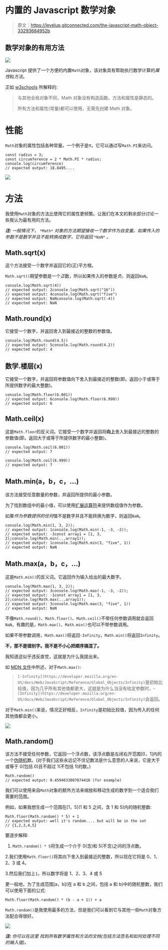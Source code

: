 # 内置的 Javascript 数学对象

> 原文：<https://levelup.gitconnected.com/the-javascript-math-object-33293684952b>

## 数学对象的有用方法

![](img/5028cfbdf86d75a2f0bf52541720a519.png)

Javascript 提供了一个方便的内置`Math`对象，该对象具有帮助执行数学计算的*属性*和*方法*。

正如 [w3schools](https://www.w3schools.com/js/js_math.asp) 所解释的:

> 与其他全局对象不同，Math 对象没有构造函数。方法和属性是静态的。
> 
> 所有方法和属性(常量)都可以使用，无需先创建 Math 对象。

# 性能

`Math`对象的属性包括各种常量。一个例子是π，它可以通过写`Math.PI`来访问。

```
const radius = 3;
const circumference = 2 * Math.PI * radius;
console.log(circumference)
// expected output: 18.8495....
```

![](img/e1f57cda35b18b8723c486b7d804f9f0.png)

# 方法

我使用`Math`对象的方法比使用它的属性更频繁。让我们在本文的剩余部分讨论一些我认为最有用的方法。

***注:*** *一般情况下，* `*Math*` *对象的方法期望接收一个数字作为自变量。如果传入的参数不是数字并且不能转换成数字，它将返回* `*NaN*` *。*

## Math.sqrt(x)

这个方法接受一个数字并返回它的(正)平方根。

`Math.sqrt()`期望参数是一个*正*数，所以如果传入的参数是*负*，则返回`NaN`。

```
console.log(Math.sqrt(4)) 
// expected output: 2console.log(Math.sqrt("16"))
// expected output: 4console.log(Math.sqrt("five")
// expected output: NaNconsole.log(Math.sqrt(-4))
// expected output: NaN
```

## Math.round(x)

它接受一个数字，并返回舍入到最接近的整数的参数值。

```
console.log(Math.round(4.5)) 
// expected output: 5console.log(Math.round(4.2)) 
// expected output: 4
```

## 数学.楼层(x)

它接受一个数字，并返回将参数值向下舍入到最接近的整数(即。返回小于或等于所提供数字的最大整数)。

```
console.log(Math.floor(6.001)) 
// expected output: 6console.log(Math.floor(6.999)) 
// expected output: 6
```

## Math.ceil(x)

这是`Math.floor`的反义词。它接受一个数字并返回将**向上**舍入到最接近的整数的参数值(即。返回大于或等于所提供数字的最小整数)。

```
console.log(Math.ceil(6.001)) 
// expected output: 7

console.log(Math.ceil(6.999)) 
// expected output: 7
```

## Math.min(a，b，c，…)

该方法接受任意数量的参数，并返回所提供的最小参数。

为了找到数组中的最小值，可以使用[扩展运算符](https://developer.mozilla.org/en-US/docs/Web/JavaScript/Reference/Operators/Spread_syntax)来提供数组值作为参数。

如果*作为参数提供的任何*值不是数字并且不能转换为数字，则返回`NaN`。

```
console.log(Math.min(1, 3, 2));
// expected output: 1console.log(Math.min(-1, -3, -2));
// expected output: -3const array1 = [1, 3, 2];console.log(Math.min(...array1));
// expected output: 1console.log(Math.min(3, "five", 1))
// expected output: NaN
```

## Math.max(a，b，c，…)

这是`Math.min()`的反义词。它返回作为输入给出的最大数字。

```
console.log(Math.max(1, 3, 2));
// expected output: 3console.log(Math.max(-1, -3, -2));
// expected output: -1const array1 = [1, 3, 2];console.log(Math.max(...array1));
// expected output: 3console.log(Math.max(3, "five", 1))
// expected output: NaN
```

不像`Math.round()`、`Math.floor()`、`Math.ceil()`不带任何参数调用就会返回`NaN`，有趣的是，`Math.max()`、`Math.min()`也可以不带参数调用。

如果不带参数调用，`Math.max()`将返回`-Infinity`，`Math.min()`将返回`Infinity`。

**不，那不是错别字。我不是不小心把顺序搞混了。**

我知道这似乎违反直觉，这就是为什么我提出来。

如 [MDN 文件](https://developer.mozilla.org/en-US/docs/Web/JavaScript/Reference/Global_Objects/Math/max)中所述，对于`Math.max()`:

> `[-Infinity](https://developer.mozilla.org/en-US/docs/Web/JavaScript/Reference/Global_Objects/Infinity)`是初始比较值，因为几乎所有其他值都更大，这就是为什么当没有给定参数时，- `[Infinity](https://developer.mozilla.org/en-US/docs/Web/JavaScript/Reference/Global_Objects/Infinity)`会返回。

对于`Math.min()`来说，情况正好相反，`Infinity`是初始比较值，因为传入的任何其他值都会更小。

![](img/412f87d9985747879abf80fb59f7d074.png)

## Math.random()

该方法不接受任何参数，它返回一个浮点数，该浮点数是左闭右开范围[0，1]内的一个[伪随机](https://hackernoon.com/how-does-javascripts-math-random-generate-random-numbers-ef0de6a20131)数。(对于我们这些永远记不住记数法是什么意思的人来说，它是大于或等于 0(包括 0)且不超过 1(不包括 1)的数。)

```
Math.random()
// expected output: 0.4594633007874416 (for example)
```

我们可以使用来自`Math`对象的额外方法来缩放和移动生成的数字到一个适合我们需要的范围。

例如，如果我想生成一个范围在[1，5](1 和 5 之间，含 1 和 5)内的随机整数:

```
Math.floor(Math.random() * 5) + 1
// expected output: well it's random.... but will be in the set
// {1,2,3,4,5}
```

要逐步解释:

1.  `Math.random() * 5`将生成一个介于 0(含)和 5(不含)之间的浮点数。

2.我们使用`Math.floor()`将其向下舍入到最接近的整数，所以现在它将是 0、1、2、3 或 4。

3.然后我们加上`1`，所以数字将是 1、2、3、4 或 5

更一般地，为了生成范围[a，b](在 a 和 b 之间，包括 a 和 b)中的随机整数，我们可以使用下面的公式:

```
Math.floor(Math.random() * (b - a + 1)) + a
```

`Math.random()`是我使用最多的方法，但是我们可以看到它与其他一些`Math`对象方法配合得很好。

![](img/bd06baf24354cc5f18e8a1ae10c8b361.png)

***注:*** *你可以在这里* *找到所有数学属性和方法的文档(包括方法签名和如何处理不同的输入值)。*